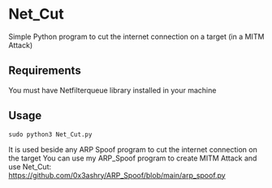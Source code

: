 # Net_Cut
Simple Python program to cut the internet connection on a target (in a MITM Attack)

## Requirements
You must have Netfilterqueue library installed in your machine

## Usage
`sudo python3 Net_Cut.py`

It is used beside any ARP Spoof program to cut the internet connection on the target
You can use my ARP_Spoof program to create MITM Attack and use Net_Cut: https://github.com/0x3ashry/ARP_Spoof/blob/main/arp_spoof.py 
